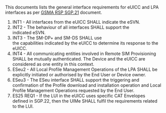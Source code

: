 This documents lists the general interface requirements for eUICC and LPA interfaces as per [GSMA RSP SGP.21](https://www.gsma.com/solutions-and-impact/technologies/esim/wp-content/uploads/2023/12/SGP.21-V3.1.pdf) document.

1. INT1 - All interfaces from the eUICC SHALL indicate the eSVN.
2. INT2 - The behaviour of all interfaces SHALL support the indicated eSVN.
3. INT3 - The SM-DP+ and SM-DS SHALL use the capabilities indicated by the eUICC to determine its response to the eUICC.
4. INT4 - All communicating entities involved in Remote SIM Provisioning SHALL be mutually authenticated. The Device and the eUICC are considered as one entity in this context.
5. ESeu2 - All Local Profile Management Operations of the LPA SHALL be explicitly initiated or authorised by the End User or Device owner.
6. ESeu3 - The ESeu interface SHALL support the triggering and confirmation of the Profile download and installation operation and Local Profile Management Operations requested by the End User.
7. ES25 REQ1 - If the LUI in the eUICC uses specific CAT Envelopes defined in SGP.22, then the UIMe SHALL fulfil the requirements related to the LUI.
